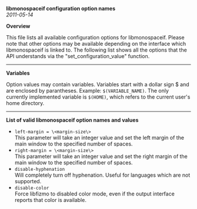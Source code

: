 

**libmonospaceif configuration option names**  
_2011-05-14_




**Overview**


This file lists all available configuration options for libmonospaceif. Please note that other options may be available depending on the interface which libmonospaceif is linked to. The following list shows all the options that the API understands via the "set_configuration_value" function.

---

**Variables**


Option values may contain variables. Variables start with a dollar sign $ and are enclosed by parantheses. Example: `$(VARIABLE_NAME)`. The only currently implemented variable is `$(HOME)`, which refers to the current user's home directory.

---

**List of valid libmonospaceif option names and values**



 - `left-margin = \<margin-size\>`  
   This parameter will take an integer value and set the left margin of the main window to the specified number of spaces.
 - `right-margin = \<margin-size\>`  
   This parameter will take an integer value and set the right margin of the main window to the specified number of spaces.
 - `disable-hyphenation`  
   Will completely turn off hyphenation. Useful for languages which are not supported.
 - `disable-color`  
   Force libfizmo to disabled color mode, even if the output interface reports that color is available.


